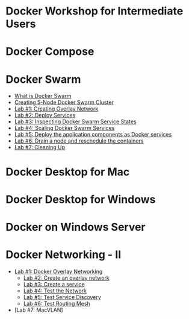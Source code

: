 # Docker Workshop for Intermediate Users

# Docker Compose 


# Docker Swarm

- [What is Docker Swarm](./workshop/what-is-docker-swarm.md)<br>
- [Creating 5-Node Docker Swarm Cluster](https://github.com/collabnix/dockerlabs/blob/master/intermediate/swarm/README.md)<br>
- [Lab #1: Creating Overlay Network](https://github.com/collabnix/dockerlabs/blob/master/intermediate/swarm/lab01-creating-overlay-network.md)<br>
- [Lab #2: Deploy Services ](https://github.com/collabnix/dockerlabs/blob/master/intermediate/swarm/lab02-deploy-services.md)<br>
- [Lab #3: Inspecting Docker Swarm Service States](https://github.com/collabnix/dockerlabs/blob/master/intermediate/swarm/lab03-inspecting-state.md)<br>
- [Lab #4: Scaling Docker Swarm Services](https://github.com/collabnix/dockerlabs/blob/master/intermediate/swarm/lab04-scale-services.md)<br>
- [Lab #5: Deploy the application components as Docker services ](https://github.com/collabnix/dockerlabs/blob/master/intermediate/swarm/lab05-deploy-application-components-as-docker-services.md)<br>
- [Lab #6: Drain a node and reschedule the containers](https://github.com/collabnix/dockerlabs/blob/master/intermediate/swarm/lab06-drain-a-node-and-reschedule-the-containers.md)<br>
- [Lab #7: Cleaning Up ](https://github.com/collabnix/dockerlabs/blob/master/intermediate/swarm/lab07-cleaning-up.md)<br>

# Docker Desktop for Mac


# Docker Desktop for Windows


# Docker on Windows Server



# Docker Networking - II
- [Lab #1: Docker Overlay Networking]()
   - [Lab #2: Create an overlay network]()
   - [Lab #3: Create a service]()
   - [Lab #4: Test the Network]()
   - [Lab #5: Test Service Discovery]()
   - [Lab #6: Test Routing Mesh]()
- [Lab #7: MacVLAN]
 

